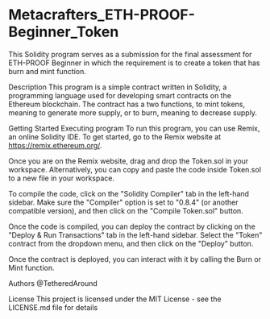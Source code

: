 # Metacrafters_ETH-PROOF-Beginner_Token
This Solidity program serves as a submission for the final assessment for ETH-PROOF Beginner in which the requirement is to create a token that has burn and mint function.

Description
This program is a simple contract written in Solidity, a programming language used for developing smart contracts on the Ethereum blockchain. The contract has a two functions, to mint tokens, meaning to generate more supply, or to burn, meaning to decrease supply.

Getting Started
Executing program
To run this program, you can use Remix, an online Solidity IDE. To get started, go to the Remix website at https://remix.ethereum.org/.

Once you are on the Remix website, drag and drop the Token.sol in your workspace. Alternatively, you can copy and paste the code inside Token.sol to a new file in your workspace.

To compile the code, click on the "Solidity Compiler" tab in the left-hand sidebar. Make sure the "Compiler" option is set to "0.8.4" (or another compatible version), and then click on the "Compile Token.sol" button.

Once the code is compiled, you can deploy the contract by clicking on the "Deploy & Run Transactions" tab in the left-hand sidebar. Select the "Token" contract from the dropdown menu, and then click on the "Deploy" button.

Once the contract is deployed, you can interact with it by calling the Burn or Mint function.

Authors
@TetheredAround

License
This project is licensed under the MIT License - see the LICENSE.md file for details
